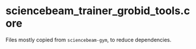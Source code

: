 # sciencebeam_trainer_grobid_tools.core

Files mostly copied from `sciencebeam-gym`, to reduce dependencies.
